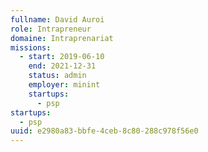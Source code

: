 ```yaml
---
fullname: David Auroi
role: Intrapreneur
domaine: Intraprenariat
missions:
  - start: 2019-06-10
    end: 2021-12-31
    status: admin
    employer: minint
    startups:
      - psp
startups:
  - psp
uuid: e2980a83-bbfe-4ceb-8c80-288c978f56e0
---
```

